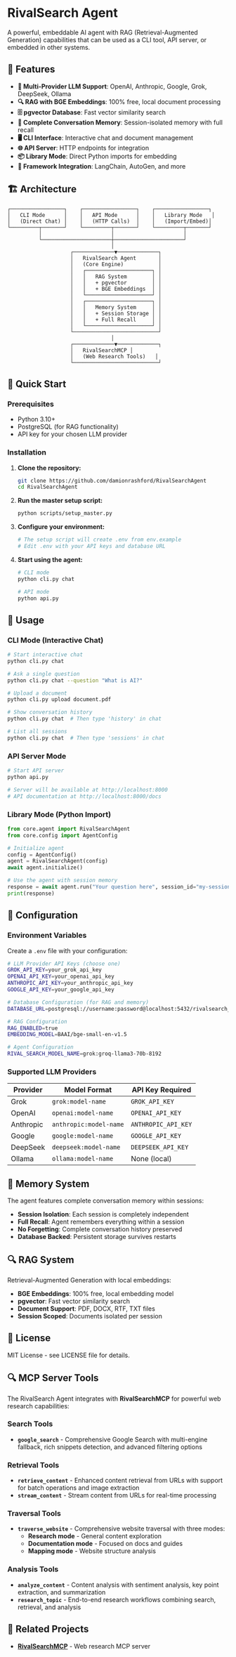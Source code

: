 # RivalSearch Agent

A powerful, embeddable AI agent with RAG (Retrieval-Augmented Generation) capabilities that can be used as a CLI tool, API server, or embedded in other systems.

## 🚀 Features

- **🤖 Multi-Provider LLM Support**: OpenAI, Anthropic, Google, Grok, DeepSeek, Ollama
- **🔍 RAG with BGE Embeddings**: 100% free, local document processing
- **🗄️ pgvector Database**: Fast vector similarity search
- **🧠 Complete Conversation Memory**: Session-isolated memory with full recall
- **🖥️ CLI Interface**: Interactive chat and document management
- **🌐 API Server**: HTTP endpoints for integration
- **📦 Library Mode**: Direct Python imports for embedding
- **🔌 Framework Integration**: LangChain, AutoGen, and more

## 🏗️ Architecture

```
┌─────────────────┐    ┌─────────────────┐    ┌─────────────────┐
│   CLI Mode      │    │   API Mode      │    │   Library Mode   │
│   (Direct Chat) │    │   (HTTP Calls)  │    │   (Import/Embed)│
└─────────┬───────┘    └─────────┬───────┘    └─────────┬───────┘
          │                      │                      │
          └──────────────────────┼──────────────────────┘
                                 │
                    ┌─────────────▼─────────────┐
                    │   RivalSearch Agent       │
                    │   (Core Engine)           │
                    │   ┌─────────────────────┐ │
                    │   │   RAG System        │ │
                    │   │   + pgvector        │ │
                    │   │   + BGE Embeddings  │ │
                    │   └─────────────────────┘ │
                    │   ┌─────────────────────┐ │
                    │   │   Memory System     │ │
                    │   │   + Session Storage │ │
                    │   │   + Full Recall     │ │
                    │   └─────────────────────┘ │
                    └───────────────────────────┘
                                 │
                    ┌─────────────▼─────────────┐
                    │   RivalSearchMCP │
                    │   (Web Research Tools)   │
                    └───────────────────────────┘
```

## 🚀 Quick Start

### Prerequisites
- Python 3.10+
- PostgreSQL (for RAG functionality)
- API key for your chosen LLM provider

### Installation

1. **Clone the repository:**
   ```bash
   git clone https://github.com/damionrashford/RivalSearchAgent
   cd RivalSearchAgent
   ```

2. **Run the master setup script:**
   ```bash
   python scripts/setup_master.py
   ```

3. **Configure your environment:**
   ```bash
   # The setup script will create .env from env.example
   # Edit .env with your API keys and database URL
   ```

4. **Start using the agent:**
   ```bash
   # CLI mode
   python cli.py chat
   
   # API mode
   python api.py
   ```

## 📖 Usage

### CLI Mode (Interactive Chat)
```bash
# Start interactive chat
python cli.py chat

# Ask a single question
python cli.py chat --question "What is AI?"

# Upload a document
python cli.py upload document.pdf

# Show conversation history
python cli.py chat  # Then type 'history' in chat

# List all sessions
python cli.py chat  # Then type 'sessions' in chat
```

### API Server Mode
```bash
# Start API server
python api.py

# Server will be available at http://localhost:8000
# API documentation at http://localhost:8000/docs
```

### Library Mode (Python Import)
```python
from core.agent import RivalSearchAgent
from core.config import AgentConfig

# Initialize agent
config = AgentConfig()
agent = RivalSearchAgent(config)
await agent.initialize()

# Use the agent with session memory
response = await agent.run("Your question here", session_id="my-session")
print(response)
```

## 🔧 Configuration

### Environment Variables

Create a `.env` file with your configuration:

```bash
# LLM Provider API Keys (choose one)
GROK_API_KEY=your_grok_api_key
OPENAI_API_KEY=your_openai_api_key
ANTHROPIC_API_KEY=your_anthropic_api_key
GOOGLE_API_KEY=your_google_api_key

# Database Configuration (for RAG and memory)
DATABASE_URL=postgresql://username:password@localhost:5432/rivalsearch_db

# RAG Configuration
RAG_ENABLED=true
EMBEDDING_MODEL=BAAI/bge-small-en-v1.5

# Agent Configuration
RIVAL_SEARCH_MODEL_NAME=grok:groq-llama3-70b-8192
```

### Supported LLM Providers

| Provider | Model Format | API Key Required |
|----------|--------------|------------------|
| Grok | `grok:model-name` | `GROK_API_KEY` |
| OpenAI | `openai:model-name` | `OPENAI_API_KEY` |
| Anthropic | `anthropic:model-name` | `ANTHROPIC_API_KEY` |
| Google | `google:model-name` | `GOOGLE_API_KEY` |
| DeepSeek | `deepseek:model-name` | `DEEPSEEK_API_KEY` |
| Ollama | `ollama:model-name` | None (local) |



## 🧠 Memory System

The agent features complete conversation memory within sessions:

- **Session Isolation**: Each session is completely independent
- **Full Recall**: Agent remembers everything within a session
- **No Forgetting**: Complete conversation history preserved
- **Database Backed**: Persistent storage survives restarts

## 🔍 RAG System

Retrieval-Augmented Generation with local embeddings:

- **BGE Embeddings**: 100% free, local embedding model
- **pgvector**: Fast vector similarity search
- **Document Support**: PDF, DOCX, RTF, TXT files
- **Session Scoped**: Documents isolated per session



## 📄 License

MIT License - see LICENSE file for details.

## 🔍 MCP Server Tools

The RivalSearch Agent integrates with **RivalSearchMCP** for powerful web research capabilities:

### Search Tools
- **`google_search`** - Comprehensive Google Search with multi-engine fallback, rich snippets detection, and advanced filtering options

### Retrieval Tools  
- **`retrieve_content`** - Enhanced content retrieval from URLs with support for batch operations and image extraction
- **`stream_content`** - Stream content from URLs for real-time processing

### Traversal Tools
- **`traverse_website`** - Comprehensive website traversal with three modes:
  - **Research mode** - General content exploration
  - **Documentation mode** - Focused on docs and guides
  - **Mapping mode** - Website structure analysis

### Analysis Tools
- **`analyze_content`** - Content analysis with sentiment analysis, key point extraction, and summarization
- **`research_topic`** - End-to-end research workflows combining search, retrieval, and analysis

## 🔗 Related Projects

- **[RivalSearchMCP](https://github.com/damionrashford/RivalSearchMCP)** - Web research MCP server
